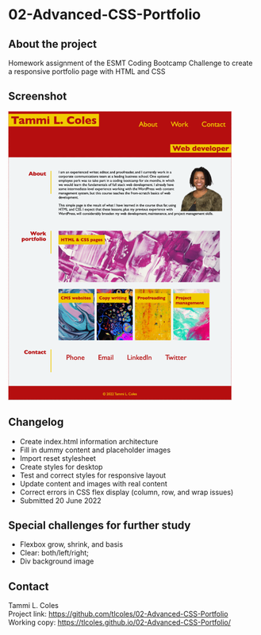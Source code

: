 # 02-Advanced-CSS-Portfolio

## About the project
Homework assignment of the ESMT Coding Bootcamp Challenge to create a responsive portfolio page with HTML and CSS
## Screenshot
![Screenshot of portfolio page](./assets/images/220620-screenshot-portfolio-page.png)

## Changelog
* Create index.html information architecture
* Fill in dummy content and placeholder images
* Import reset stylesheet
* Create styles for desktop 
* Test and correct styles for responsive layout
* Update content and images with real content
* Correct errors in CSS flex display (column, row, and wrap issues)
* Submitted 20 June 2022

## Special challenges for further study
* Flexbox grow, shrink, and basis
* Clear: both/left/right;
* Div background image

## Contact
Tammi L. Coles  
Project link: https://github.com/tlcoles/02-Advanced-CSS-Portfolio  
Working copy: https://tlcoles.github.io/02-Advanced-CSS-Portfolio/  

